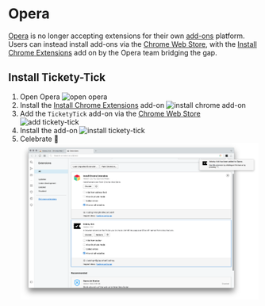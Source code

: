 # Opera

[Opera](https://www.opera.com) is no longer accepting extensions for their own [add-ons](https://addons.opera.com/en/extensions/) platform. Users can instead install add-ons via the [Chrome Web Store](https://chrome.google.com/webstore), with the [Install Chrome Extensions](https://addons.opera.com/en-gb/extensions/details/install-chrome-extensions/) add on by the Opera team bridging the gap.

## Install Tickety-Tick

1. Open Opera
    ![open opera](./screenshots/opera/step1.png)
1. Install the [Install Chrome Extensions](https://addons.opera.com/en-gb/extensions/details/install-chrome-extensions/) add-on
    ![install chrome add-on](./screenshots/opera/step2.png)
1. Add the `TicketyTick` add-on via the [Chrome Web Store](https://chrome.google.com/webstore/detail/tickety-tick/ciakolhgmfijpjbpcofoalfjiladihbg)
    ![add tickety-tick](./screenshots/opera/step3.png)
1. Install the add-on
    ![install tickety-tick](./screenshots/opera/step4.png)
1. Celebrate 🎉
    ![tickety-tick](./screenshots/opera/step5.png)
